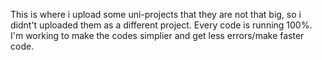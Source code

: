 This is where i upload some uni-projects that they are not that big, so i didnt't uploaded them as a different project.
Every code is  running 100%.
I'm working to make the codes simplier and get less errors/make faster code.
